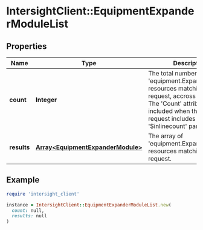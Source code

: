 # IntersightClient::EquipmentExpanderModuleList

## Properties

| Name | Type | Description | Notes |
| ---- | ---- | ----------- | ----- |
| **count** | **Integer** | The total number of &#39;equipment.ExpanderModule&#39; resources matching the request, accross all pages. The &#39;Count&#39; attribute is included when the HTTP GET request includes the &#39;$inlinecount&#39; parameter. | [optional] |
| **results** | [**Array&lt;EquipmentExpanderModule&gt;**](EquipmentExpanderModule.md) | The array of &#39;equipment.ExpanderModule&#39; resources matching the request. | [optional] |

## Example

```ruby
require 'intersight_client'

instance = IntersightClient::EquipmentExpanderModuleList.new(
  count: null,
  results: null
)
```

